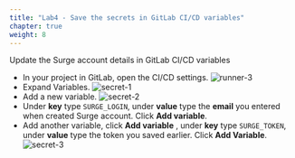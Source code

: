 ```yaml
---
title: "Lab4 - Save the secrets in GitLab CI/CD variables"
chapter: true
weight: 8
---
```


Update the Surge account details in GitLab CI/CD variables

- In your project in GitLab, open the CI/CD settings.
  ![runner-3](/images/runner-3.png)
- Expand Variables.
  ![secret-1](/images/secret-1.png)
- Add a new variable.
  ![secret-2](/images/secret-2.png)
- Under **key** type `SURGE_LOGIN`, under **value** type the **email** you entered when created Surge account. Click **Add variable**.
- Add another variable, click **Add variable** , under **key** type `SURGE_TOKEN`, under **value** type the token you saved earlier. Click **Add Variable**.
  ![secret-3](/images/secret-3.png)

